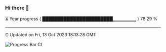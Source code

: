 ### Hi there 👋

⏳ Year progress { ███████████████████████▁▁▁▁▁▁▁ } 78.29 %

---

⏰ Updated on Fri, 13 Oct 2023 18:13:28 GMT

![Progress Bar CI](https://github.com/liununu/liununu/workflows/Progress%20Bar%20CI/badge.svg)
